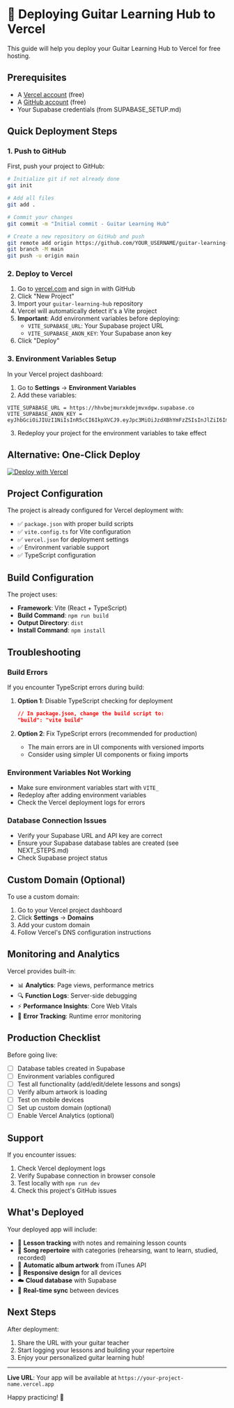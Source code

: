 # 🚀 Deploying Guitar Learning Hub to Vercel

This guide will help you deploy your Guitar Learning Hub to Vercel for free hosting.

## Prerequisites

- A [Vercel account](https://vercel.com) (free)
- A [GitHub account](https://github.com) (free)
- Your Supabase credentials (from SUPABASE_SETUP.md)

## Quick Deployment Steps

### 1. Push to GitHub

First, push your project to GitHub:

```bash
# Initialize git if not already done
git init

# Add all files
git add .

# Commit your changes
git commit -m "Initial commit - Guitar Learning Hub"

# Create a new repository on GitHub and push
git remote add origin https://github.com/YOUR_USERNAME/guitar-learning-hub.git
git branch -M main
git push -u origin main
```

### 2. Deploy to Vercel

1. Go to [vercel.com](https://vercel.com) and sign in with GitHub
2. Click "New Project"
3. Import your `guitar-learning-hub` repository
4. Vercel will automatically detect it's a Vite project
5. **Important**: Add environment variables before deploying:
   - `VITE_SUPABASE_URL`: Your Supabase project URL
   - `VITE_SUPABASE_ANON_KEY`: Your Supabase anon key
6. Click "Deploy"

### 3. Environment Variables Setup

In your Vercel project dashboard:

1. Go to **Settings** → **Environment Variables**
2. Add these variables:

```
VITE_SUPABASE_URL = https://hhvbejmurxkdejmvxdgw.supabase.co
VITE_SUPABASE_ANON_KEY = eyJhbGciOiJIUzI1NiIsInR5cCI6IkpXVCJ9.eyJpc3MiOiJzdXBhYmFzZSIsInJlZiI6ImhodmJlam11cnhrZGVqbXZ4ZGd3Iiwicm9sZSI6ImFub24iLCJpYXQiOjE3NDkzMjM3NjMsImV4cCI6MjA2NDg5OTc2M30.OgOaJPMpGZIbYjcbGGqNhhwPNHZLbtsg5KR9JdvGCp4
```

3. Redeploy your project for the environment variables to take effect

## Alternative: One-Click Deploy

[![Deploy with Vercel](https://vercel.com/button)](https://vercel.com/new/clone?repository-url=https://github.com/YOUR_USERNAME/guitar-learning-hub&env=VITE_SUPABASE_URL,VITE_SUPABASE_ANON_KEY)

## Project Configuration

The project is already configured for Vercel deployment with:

- ✅ `package.json` with proper build scripts
- ✅ `vite.config.ts` for Vite configuration
- ✅ `vercel.json` for deployment settings
- ✅ Environment variable support
- ✅ TypeScript configuration

## Build Configuration

The project uses:
- **Framework**: Vite (React + TypeScript)
- **Build Command**: `npm run build`
- **Output Directory**: `dist`
- **Install Command**: `npm install`

## Troubleshooting

### Build Errors
If you encounter TypeScript errors during build:

1. **Option 1**: Disable TypeScript checking for deployment
   ```json
   // In package.json, change the build script to:
   "build": "vite build"
   ```

2. **Option 2**: Fix TypeScript errors (recommended for production)
   - The main errors are in UI components with versioned imports
   - Consider using simpler UI components or fixing imports

### Environment Variables Not Working
- Make sure environment variables start with `VITE_`
- Redeploy after adding environment variables
- Check the Vercel deployment logs for errors

### Database Connection Issues
- Verify your Supabase URL and API key are correct
- Ensure your Supabase database tables are created (see NEXT_STEPS.md)
- Check Supabase project status

## Custom Domain (Optional)

To use a custom domain:

1. Go to your Vercel project dashboard
2. Click **Settings** → **Domains**
3. Add your custom domain
4. Follow Vercel's DNS configuration instructions

## Monitoring and Analytics

Vercel provides built-in:
- 📊 **Analytics**: Page views, performance metrics
- 🔍 **Function Logs**: Server-side debugging
- ⚡ **Performance Insights**: Core Web Vitals
- 🚨 **Error Tracking**: Runtime error monitoring

## Production Checklist

Before going live:

- [ ] Database tables created in Supabase
- [ ] Environment variables configured
- [ ] Test all functionality (add/edit/delete lessons and songs)
- [ ] Verify album artwork is loading
- [ ] Test on mobile devices
- [ ] Set up custom domain (optional)
- [ ] Enable Vercel Analytics (optional)

## Support

If you encounter issues:

1. Check Vercel deployment logs
2. Verify Supabase connection in browser console
3. Test locally with `npm run dev`
4. Check this project's GitHub issues

## What's Deployed

Your deployed app will include:
- 🎸 **Lesson tracking** with notes and remaining lesson counts
- 🎵 **Song repertoire** with categories (rehearsing, want to learn, studied, recorded)
- 🎨 **Automatic album artwork** from iTunes API
- 📱 **Responsive design** for all devices
- ☁️ **Cloud database** with Supabase
- 🔄 **Real-time sync** between devices

## Next Steps

After deployment:
1. Share the URL with your guitar teacher
2. Start logging your lessons and building your repertoire
3. Enjoy your personalized guitar learning hub!

---

**Live URL**: Your app will be available at `https://your-project-name.vercel.app`

Happy practicing! 🎸 
